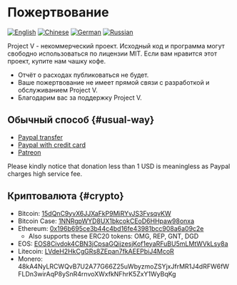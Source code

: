 # Пожертвование

[![English](../resources/english.svg)](https://www.v2ray.com/en/welcome/donate.html) [![Chinese](../resources/chinese.svg)](https://www.v2ray.com/chapter_00/02_donate.html) [![German](../resources/german.svg)](https://www.v2ray.com/de/welcome/donate.html) [![Russian](../resources/russian.svg)](https://www.v2ray.com/ru/welcome/donate.html)

Project V - некоммерческий проект. Исходный код и программа могут свободно использоваться по лицензии MIT. Если вам нравится этот проект, купите нам чашку кофе.

* Отчёт о расходах публиковаться не будет.
* Ваше пожертвование не имеет прямой связи с разработкой и обслуживанием Project V.
* Благодарим вас за поддержку Project V.

## Обычный способ {#usual-way}

* [Paypal transfer](https://www.paypal.me/ProjectV2Ray/25)
* [Paypal with credit card](https://www.paypal.com/cgi-bin/webscr?cmd=_s-xclick&amount=25&currency_code=usd&hosted_button_id=4TU3UKYANT2WY)
* [Patreon](https://www.patreon.com/v2ray)

Please kindly notice that donation less than 1 USD is meaningless as Paypal charges high service fee.

## Криптовалюта {#crypto}

* Bitcoin: [15dQnC9yvX6JJXaFkP9MiRYvJS3FvsqvKW](https://blockchain.info/address/15dQnC9yvX6JJXaFkP9MiRYvJS3FvsqvKW)
* Bitcoin Case: [1NNRgpWYD8UX1bkcokCEoD6HHpaw98onxa](https://blockdozer.com/insight/address/1NNRgpWYD8UX1bkcokCEoD6HHpaw98onxa)
* Ethereum: [0x196b695ce3b44c4bd16fe43981bcc908a6a09c2e](https://etherscan.io/address/0x196b695ce3b44c4bd16fe43981bcc908a6a09c2e) 
  * Also supports these ERC20 tokens: OMG, REP, GNT, DGD
* EOS: [EOS8Civdok4CBN3jCpsaGQijzesjKof1eyaRFuBU5mLMtWVkLsy8a](https://eostracker.io/accounts/lovevictoria)
* Litecoin: [LVdeH2HkCgGRs8ZEpan7fkAEEPbiJ4McoR](https://insight.litecore.io/address/LVdeH2HkCgGRs8ZEpan7fkAEEPbiJ4McoR)
* Monero: 48kA4NyLRCWQvB7U2A77G66Z25uWbyzmoZSYjxJfrMR1J4dRFW6fWFLDn3wirAqP8ySnR4rnvoXWxfkNFhrK5ZxY1WyBqKg